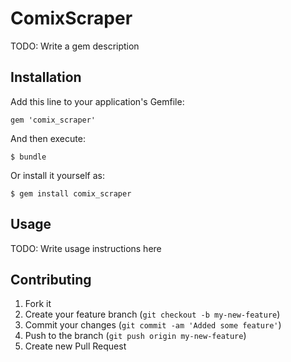 # ComixScraper

TODO: Write a gem description

## Installation

Add this line to your application's Gemfile:

    gem 'comix_scraper'

And then execute:

    $ bundle

Or install it yourself as:

    $ gem install comix_scraper

## Usage

TODO: Write usage instructions here

## Contributing

1. Fork it
2. Create your feature branch (`git checkout -b my-new-feature`)
3. Commit your changes (`git commit -am 'Added some feature'`)
4. Push to the branch (`git push origin my-new-feature`)
5. Create new Pull Request
